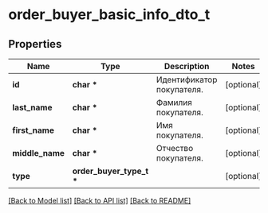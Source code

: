# order_buyer_basic_info_dto_t

## Properties
Name | Type | Description | Notes
------------ | ------------- | ------------- | -------------
**id** | **char \*** | Идентификатор покупателя. | [optional] 
**last_name** | **char \*** | Фамилия покупателя. | [optional] 
**first_name** | **char \*** | Имя покупателя. | [optional] 
**middle_name** | **char \*** | Отчество покупателя. | [optional] 
**type** | **order_buyer_type_t \*** |  | [optional] 

[[Back to Model list]](../README.md#documentation-for-models) [[Back to API list]](../README.md#documentation-for-api-endpoints) [[Back to README]](../README.md)


